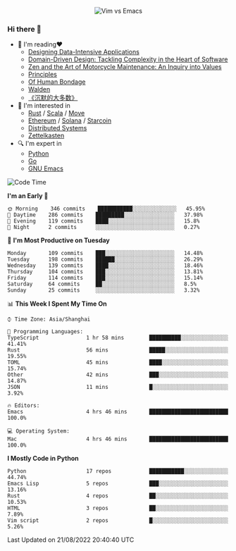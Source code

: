 <p align="center">
    <img src="https://gist.githubusercontent.com/coldnight/e696baffb094e71c96cb302118878eae/raw/40ea5053a6f66cc65f90f437e4173497da225958/banner.gif" alt="Vim vs Emacs" />
</p>

### Hi there 👋

- 📖 I'm reading❤️
    + [Designing Data-Intensive Applications](https://www.oreilly.com/library/view/designing-data-intensive-applications/9781491903063/)
    + [Domain-Driven Design: Tackling Complexity in the Heart of Software](https://www.dddcommunity.org/book/evans_2003/)
    + [Zen and the Art of Motorcycle Maintenance: An Inquiry into Values](https://en.wikipedia.org/wiki/Zen_and_the_Art_of_Motorcycle_Maintenance)
    + [Principles](https://www.principles.com/)
    + [Of Human Bondage](https://en.wikipedia.org/wiki/Of_Human_Bondage)
    + [Walden](https://en.wikipedia.org/wiki/Walden)
    + [《沉默的大多数》](https://en.wikipedia.org/wiki/Silent_majority)
- 🌱 I'm interested in
    + [Rust](https://www.rust-lang.org/) / [Scala](https://www.scala-lang.org/) / [Move](https://github.com/move-language/move/)
    + [Ethereum](https://ethereum.org/en/) / [Solana](https://solana.com/) / [Starcoin](https://github.com/starcoinorg/starcoin)
	+ [Distributed Systems](https://www.linuxzen.com/notes/topics/20200320174417_%E5%88%86%E5%B8%83%E5%BC%8F/)
	+ [Zettelkasten](https://www.linuxzen.com/notes/notes/20220120080920-slip_box/)
- 🔍 I'm expert in
    + [Python](https://www.python.org/)
    + [Go](https://go.dev/)
    + [GNU Emacs](https://www.gnu.org/software/emacs/)

<!--START_SECTION:waka-->
![Code Time](http://img.shields.io/badge/Code%20Time-1%2C500%20hrs%2027%20mins-blue)

**I'm an Early 🐤** 

```text
🌞 Morning    346 commits    ███████████░░░░░░░░░░░░░░   45.95% 
🌆 Daytime    286 commits    █████████░░░░░░░░░░░░░░░░   37.98% 
🌃 Evening    119 commits    ████░░░░░░░░░░░░░░░░░░░░░   15.8% 
🌙 Night      2 commits      ░░░░░░░░░░░░░░░░░░░░░░░░░   0.27%

```
📅 **I'm Most Productive on Tuesday** 

```text
Monday       109 commits    ███░░░░░░░░░░░░░░░░░░░░░░   14.48% 
Tuesday      198 commits    ██████░░░░░░░░░░░░░░░░░░░   26.29% 
Wednesday    139 commits    ████░░░░░░░░░░░░░░░░░░░░░   18.46% 
Thursday     104 commits    ███░░░░░░░░░░░░░░░░░░░░░░   13.81% 
Friday       114 commits    ███░░░░░░░░░░░░░░░░░░░░░░   15.14% 
Saturday     64 commits     ██░░░░░░░░░░░░░░░░░░░░░░░   8.5% 
Sunday       25 commits     ░░░░░░░░░░░░░░░░░░░░░░░░░   3.32%

```


📊 **This Week I Spent My Time On** 

```text
⌚︎ Time Zone: Asia/Shanghai

💬 Programming Languages: 
TypeScript               1 hr 58 mins        ██████████░░░░░░░░░░░░░░░   41.41% 
Rust                     56 mins             █████░░░░░░░░░░░░░░░░░░░░   19.55% 
TOML                     45 mins             ████░░░░░░░░░░░░░░░░░░░░░   15.74% 
Other                    42 mins             ███░░░░░░░░░░░░░░░░░░░░░░   14.87% 
JSON                     11 mins             █░░░░░░░░░░░░░░░░░░░░░░░░   3.92%

🔥 Editors: 
Emacs                    4 hrs 46 mins       █████████████████████████   100.0%

💻 Operating System: 
Mac                      4 hrs 46 mins       █████████████████████████   100.0%

```

**I Mostly Code in Python** 

```text
Python                   17 repos            ███████████░░░░░░░░░░░░░░   44.74% 
Emacs Lisp               5 repos             ███░░░░░░░░░░░░░░░░░░░░░░   13.16% 
Rust                     4 repos             ██░░░░░░░░░░░░░░░░░░░░░░░   10.53% 
HTML                     3 repos             ██░░░░░░░░░░░░░░░░░░░░░░░   7.89% 
Vim script               2 repos             █░░░░░░░░░░░░░░░░░░░░░░░░   5.26%

```



 Last Updated on 21/08/2022 20:40:40 UTC
<!--END_SECTION:waka-->
